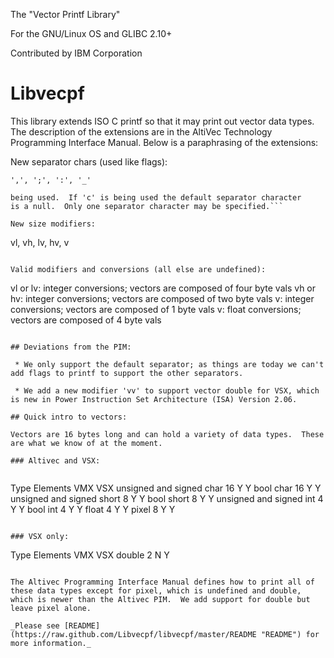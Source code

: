 The "Vector Printf Library"

For the GNU/Linux OS and GLIBC 2.10+

Contributed by IBM Corporation
# Libvecpf
This library extends ISO C printf so that it may print out vector data types.  The description of the extensions are in the AltiVec Technology Programming Interface Manual.  Below is a paraphrasing of the extensions:

New separator chars (used like flags):

```
',', ';', ':', '_'
```

```The default separator is a space unless the 'c' conversion is
being used.  If 'c' is being used the default separator character
is a null.  Only one separator character may be specified.```

New size modifiers:

```
vl, vh, lv, hv, v
```

Valid modifiers and conversions (all else are undefined):

```
vl or lv: integer conversions; vectors are composed of four byte vals
vh or hv: integer conversions; vectors are composed of two byte vals
v: integer conversions; vectors are composed of 1 byte vals
v: float conversions; vectors are composed of 4 byte vals
```

## Deviations from the PIM:

 * We only support the default separator; as things are today we can't add flags to printf to support the other separators.

 * We add a new modifier 'vv' to support vector double for VSX, which is new in Power Instruction Set Architecture (ISA) Version 2.06.

## Quick intro to vectors:

Vectors are 16 bytes long and can hold a variety of data types.  These
are what we know of at the moment.

### Altivec and VSX:
 
```
Type                            Elements  VMX  VSX
unsigned and signed char          16       Y    Y
bool char                         16       Y    Y
unsigned and signed short          8       Y    Y
bool short                         8       Y    Y
unsigned and signed int            4       Y    Y
bool int                           4       Y    Y
float                              4       Y    Y
pixel                              8       Y    Y
```

### VSX only:

```
Type                            Elements  VMX  VSX
double                             2       N    Y
```

The Altivec Programming Interface Manual defines how to print all of these data types except for pixel, which is undefined and double, which is newer than the Altivec PIM.  We add support for double but leave pixel alone.

_Please see [README](https://raw.github.com/Libvecpf/libvecpf/master/README "README") for more information._
